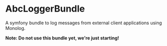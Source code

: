 AbcLoggerBundle
===============

A symfony bundle to log messages from external client applications using Monolog.

**Note: Do not use this bundle yet, we're just starting!**
